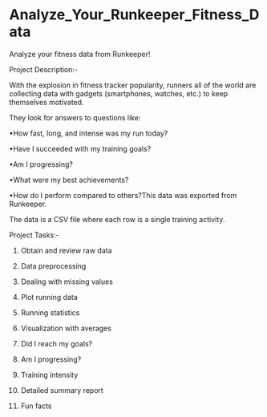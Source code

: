 # Analyze_Your_Runkeeper_Fitness_Data
Analyze your fitness data from Runkeeper!



Project Description:-

With the explosion in fitness tracker popularity, runners all of the world are collecting data with gadgets (smartphones, watches, etc.) to keep themselves motivated. 

They look for answers to questions like:

•How fast, long, and intense was my run today?

•Have I succeeded with my training goals?

•Am I progressing?

•What were my best achievements?

•How do I perform compared to others?This data was exported from Runkeeper. 

The data is a CSV file where each row is a single training activity.



Project Tasks:-

1. Obtain and review raw data

2. Data preprocessing

3. Dealing with missing values

4. Plot running data

5. Running statistics

6. Visualization with averages

7. Did I reach my goals?

8. Am I progressing?

9. Training intensity

10. Detailed summary report

11. Fun facts
